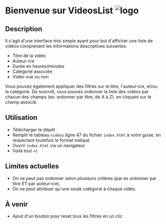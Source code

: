 # Bienvenue sur VideosList ![logo](https://github.com/maevdb/videos-list/assets/55837878/610a4127-eee3-4f79-b303-75b9409c3a34)


## Description

Il s'agit d'une interface très simple ayant pour but d'afficher une liste de vidéos comprenant les informations descriptives suivantes:
- Titre de la vidéo
- Auteur-ice
- Durée en heures/minutes
- Catégorie associée
- Vidéo vue ou non

Vous pouvez également appliquer des filtres sur le titre, l'auteur-ice, et/ou la catégorie.
De surcroît, vous pouvez ordonner la liste des vidéos par chacun des champs (ex: ordonner par titre, de A à Z), en cliquant sur le champ associé.

## Utilisation

- Télécharger le dépôt
- Remplir le tableau `videos` ligne 47 du fichier `index.html` à votre guise, en respectant toutefois le format indiqué
- Ouvrir `index.html` via un navigateur
- Voilà tout =)

## Limites actuelles

- On ne peut pas ordonner selon plusieurs critères (par ex ordonner par titre ET par auteur-ice).
- On ne peut attribuer qu'une seule catégorie à chaque vidéo.

## À venir

- Ajout d'un bouton pour reset tous les filtres en un clic
